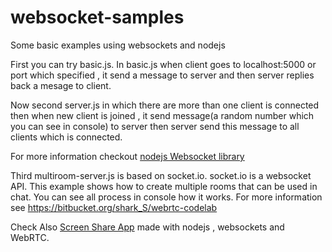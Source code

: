 # websocket-samples
Some basic examples using websockets and nodejs

First you can try basic.js. In basic.js when client goes to localhost:5000 or port which specified , it send a message to server and then server replies back a mesage to client.

Now second server.js in which there are more than one client is connected then when new client is joined , it send message(a random number which you can see in console) to server then server send this message to all clients which is connected.

For more information checkout [nodejs Websocket library](https://github.com/websockets/ws)

Third multiroom-server.js is based on socket.io. socket.io is a websocket API. This example shows how to create multiple rooms that can be used in chat. You can see all process  in console how it works. For more information see https://bitbucket.org/shark_S/webrtc-codelab  

Check Also [Screen Share App](https://github.com/shark-S/Share_your_screen) made with nodejs , websockets and WebRTC.
